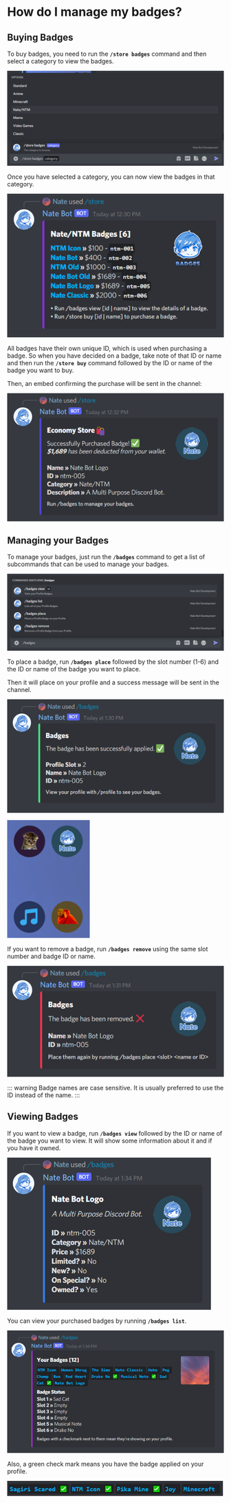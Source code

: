 # How do I manage my badges?

## Buying Badges
To buy badges, you need to run the **`/store badges`** command and then select a category to view the badges.

![Badges Store Category](./images/badges-storecategory.png)

Once you have selected a category, you can now view the badges in that category.

![Badges Store View](./images/badges-storeview.png)

All badges have their own unique ID, which is used when purchasing a badge. So when you have decided on a badge, take note of that ID or name and then run the **`/store buy`** command followed by the ID or name of the badge you want to buy.

Then, an embed confirming the purchase will be sent in the channel:

![Badge Purchase](./images/badge-purchase.png)

## Managing your Badges
To manage your badges, just run the **`/badges`** command to get a list of subcommands that can be used to manage your badges.

![Badge List](./images/badges-commandlist.png)

To place a badge, run **`/badges place`** followed by the slot number (1-6) and the ID or name of the badge you want to place.

Then it will place on your profile and a success message will be sent in the channel.

![Badge Place](./images/badge-place.png)

![Badge Profile](./images/badges-profile.png)

If you want to remove a badge, run **`/badges remove`** using the same slot number and badge ID or name.

![Badge Remove](./images/badge-remove.png)

::: warning
Badge names are case sensitive. It is usually preferred to use the ID instead of the name.
:::

## Viewing Badges
If you want to view a badge, run **`/badges view`** followed by the ID or name of the badge you want to view. It will show some information about it and if you have it owned.

![Badge view](./images/badges-view.png)

You can view your purchased badges by running **`/badges list`**.

![Badge List](./images/badges-owned.png)

Also, a green check mark means you have the badge applied on your profile.

![Badge List](./images/badges-purchased.png)



